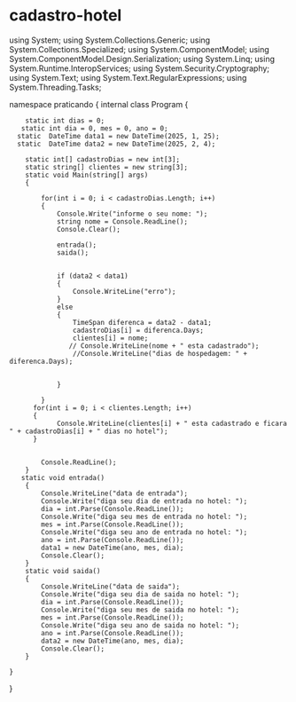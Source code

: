 # cadastro-hotel
using System;
using System.Collections.Generic;
using System.Collections.Specialized;
using System.ComponentModel;
using System.ComponentModel.Design.Serialization;
using System.Linq;
using System.Runtime.InteropServices;
using System.Security.Cryptography;
using System.Text;
using System.Text.RegularExpressions;
using System.Threading.Tasks;

namespace praticando
{
    internal class Program
    {

        static int dias = 0;
       static int dia = 0, mes = 0, ano = 0;
      static  DateTime data1 = new DateTime(2025, 1, 25);
      static  DateTime data2 = new DateTime(2025, 2, 4);

        static int[] cadastroDias = new int[3];
        static string[] clientes = new string[3];
        static void Main(string[] args)
        {

            for(int i = 0; i < cadastroDias.Length; i++)
            {
                Console.Write("informe o seu nome: ");
                string nome = Console.ReadLine();
                Console.Clear();

                entrada();
                saida();


                if (data2 < data1)
                {
                    Console.WriteLine("erro");
                }
                else
                {
                    TimeSpan diferenca = data2 - data1;
                    cadastroDias[i] = diferenca.Days;
                    clientes[i] = nome;
                   // Console.WriteLine(nome + " esta cadastrado");
                    //Console.WriteLine("dias de hospedagem: " + diferenca.Days);


                }

            }
          for(int i = 0; i < clientes.Length; i++)
          {
                Console.WriteLine(clientes[i] + " esta cadastrado e ficara " + cadastroDias[i] + " dias no hotel");
          }
          

            Console.ReadLine();
        }
       static void entrada()
        {
            Console.WriteLine("data de entrada");
            Console.Write("diga seu dia de entrada no hotel: ");
            dia = int.Parse(Console.ReadLine());
            Console.Write("diga seu mes de entrada no hotel: ");
            mes = int.Parse(Console.ReadLine());
            Console.Write("diga seu ano de entrada no hotel: ");
            ano = int.Parse(Console.ReadLine());
            data1 = new DateTime(ano, mes, dia);
            Console.Clear();
        }
        static void saida()
        {
            Console.WriteLine("data de saida");
            Console.Write("diga seu dia de saida no hotel: ");
            dia = int.Parse(Console.ReadLine());
            Console.Write("diga seu mes de saida no hotel: ");
            mes = int.Parse(Console.ReadLine());
            Console.Write("diga seu ano de saida no hotel: ");
            ano = int.Parse(Console.ReadLine());
            data2 = new DateTime(ano, mes, dia);
            Console.Clear();
        }
      
    }
}
